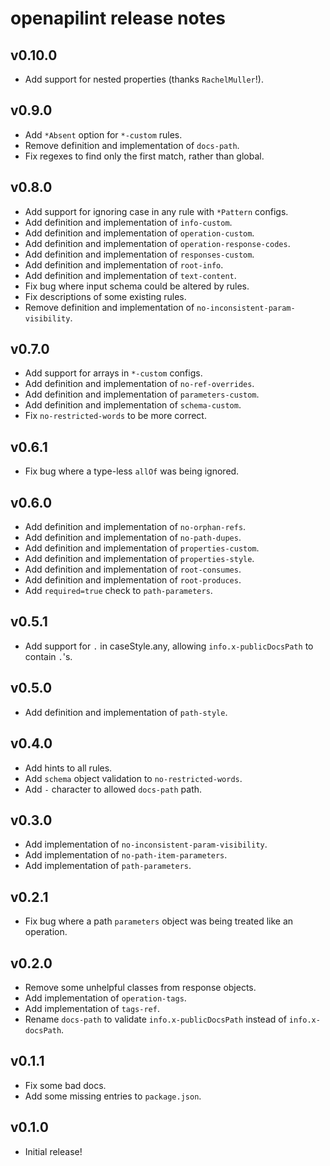 openapilint release notes
============================

v0.10.0
-----
* Add support for nested properties (thanks `RachelMuller`!).

v0.9.0
-----
* Add `*Absent` option for `*-custom` rules.
* Remove definition and implementation of `docs-path`.
* Fix regexes to find only the first match, rather than global.

v0.8.0
-----
* Add support for ignoring case in any rule with `*Pattern` configs.
* Add definition and implementation of `info-custom`.
* Add definition and implementation of `operation-custom`.
* Add definition and implementation of `operation-response-codes`.
* Add definition and implementation of `responses-custom`.
* Add definition and implementation of `root-info`.
* Add definition and implementation of `text-content`.
* Fix bug where input schema could be altered by rules.
* Fix descriptions of some existing rules.
* Remove definition and implementation of `no-inconsistent-param-visibility`.

v0.7.0
-----
* Add support for arrays in `*-custom` configs.
* Add definition and implementation of `no-ref-overrides`.
* Add definition and implementation of `parameters-custom`.
* Add definition and implementation of `schema-custom`.
* Fix `no-restricted-words` to be more correct.

v0.6.1
-----
* Fix bug where a type-less `allOf` was being ignored.

v0.6.0
-----
* Add definition and implementation of `no-orphan-refs`.
* Add definition and implementation of `no-path-dupes`.
* Add definition and implementation of `properties-custom`.
* Add definition and implementation of `properties-style`.
* Add definition and implementation of `root-consumes`.
* Add definition and implementation of `root-produces`.
* Add `required=true` check to `path-parameters`.

v0.5.1
-----
* Add support for `.` in caseStyle.any, allowing `info.x-publicDocsPath` to contain `.`'s.

v0.5.0
-----
* Add definition and implementation of `path-style`.

v0.4.0
-----
* Add hints to all rules.
* Add `schema` object validation to `no-restricted-words`.
* Add `-` character to allowed `docs-path` path.

v0.3.0
-----
* Add implementation of `no-inconsistent-param-visibility`.
* Add implementation of `no-path-item-parameters`.
* Add implementation of `path-parameters`.

v0.2.1
-----
* Fix bug where a path `parameters` object was being treated like an operation.

v0.2.0
-----
* Remove some unhelpful classes from response objects.
* Add implementation of `operation-tags`.
* Add implementation of `tags-ref`.
* Rename `docs-path` to validate `info.x-publicDocsPath` instead of `info.x-docsPath`.

v0.1.1
-----
* Fix some bad docs.
* Add some missing entries to `package.json`.

v0.1.0
-----
* Initial release!
